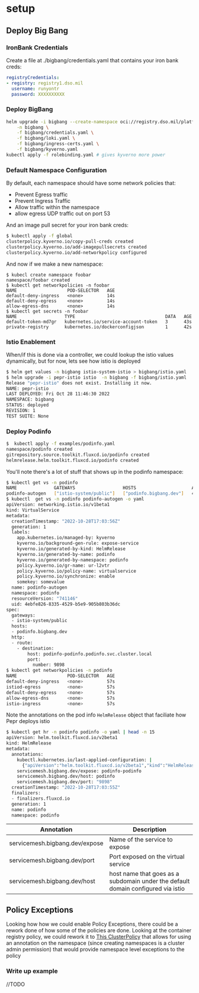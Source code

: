 # setup

## Deploy Big Bang

### IronBank Credentials

Create a file at ./bigbang/credentials.yaml that contains your iron bank creds:

```yaml
registryCredentials:
- registry: registry1.dso.mil
  username: runyontr
  password: XXXXXXXXXX
```

### Deploy BigBang

```bash
helm upgrade -i bigbang --create-namespace oci://registry.dso.mil/platform-one/big-bang/bigbang/bigbang --version 1.45.0 \
    -n bigbang \
    -f bigbang/credentials.yaml \
    -f bigbang/loki.yaml \
    -f bigbang/ingress-certs.yaml \
    -f bigbang/kyverno.yaml 
kubectl apply -f rolebinding.yaml # gives kyverno more power
```


### Default Namespace Configuration

By default, each namespace should have some network policies that:
* Prevent Egress traffic
* Prevent Ingress Traffic
* Allow traffic within the namespace
* allow egress UDP traffic out on port 53

And an image pull secret for your iron bank creds:

```bash
$ kubectl apply -f global                               
clusterpolicy.kyverno.io/copy-pull-creds created
clusterpolicy.kyverno.io/add-imagepullsecrets created
clusterpolicy.kyverno.io/add-networkpolicy configured
```
And now if we make a new namespace:

```
$ kubecl create namespace foobar
namespace/foobar created
$ kubectl get networkpolicies -n foobar                 
NAME                   POD-SELECTOR   AGE
default-deny-ingress   <none>         14s
default-deny-egress    <none>         14s
allow-egress-dns       <none>         14s
$ kubectl get secrets -n foobar                                                                                                      
NAME                  TYPE                                  DATA   AGE
default-token-md7gr   kubernetes.io/service-account-token   3      43s
private-registry      kubernetes.io/dockerconfigjson        1      42s
```


### Istio Enablement

When/if this is done via a controller, we could lookup the istio values dynamically, but for now, lets see how istio is deployed

```bash
$ helm get values -n bigbang istio-system-istio > bigbang/istio.yaml
$ helm upgrade -i pepr-istio istio  -n bigbang -f bigbang/istio.yaml
Release "pepr-istio" does not exist. Installing it now.
NAME: pepr-istio
LAST DEPLOYED: Fri Oct 28 11:46:30 2022
NAMESPACE: bigbang
STATUS: deployed
REVISION: 1
TEST SUITE: None
```

### Deploy Podinfo


```bash
$  kubectl apply -f examples/podinfo.yaml 
namespace/podinfo created
gitrepository.source.toolkit.fluxcd.io/podinfo created
helmrelease.helm.toolkit.fluxcd.io/podinfo created
```

You'll note there's a lot of stuff that shows up in the podinfo namespace:

```bash
$ kubectl get vs -n podinfo        
NAME              GATEWAYS                  HOSTS                     AGE
podinfo-autogen   ["istio-system/public"]   ["podinfo.bigbang.dev"]   42s
$ kubectl  get vs -n podinfo podinfo-autogen -o yaml
apiVersion: networking.istio.io/v1beta1
kind: VirtualService
metadata:
  creationTimestamp: "2022-10-28T17:03:56Z"
  generation: 1
  labels:
    app.kubernetes.io/managed-by: kyverno
    kyverno.io/background-gen-rule: expose-service
    kyverno.io/generated-by-kind: HelmRelease
    kyverno.io/generated-by-name: podinfo
    kyverno.io/generated-by-namespace: podinfo
    policy.kyverno.io/gr-name: ur-l2vtr
    policy.kyverno.io/policy-name: virtualservice
    policy.kyverno.io/synchronize: enable
    somekey: somevalue
  name: podinfo-autogen
  namespace: podinfo
  resourceVersion: "741146"
  uid: 4ebfe826-8335-4529-b5e9-905b803b36dc
spec:
  gateways:
  - istio-system/public
  hosts:
  - podinfo.bigbang.dev
  http:
  - route:
    - destination:
        host: podinfo-podinfo.podinfo.svc.cluster.local
        port:
          number: 9898
$ kubectl get networkpolicies -n podinfo                               
NAME                   POD-SELECTOR   AGE
default-deny-ingress   <none>         57s
istiod-egress          <none>         57s
default-deny-egress    <none>         57s
allow-egress-dns       <none>         57s
istio-ingress          <none>         57s
```

Note the annotations on the pod info `HelmRelease` object that faciliate how Pepr deploys istio

```bash
$ kubectl get hr -n podinfo podinfo -o yaml | head -n 15
apiVersion: helm.toolkit.fluxcd.io/v2beta1
kind: HelmRelease
metadata:
  annotations:
    kubectl.kubernetes.io/last-applied-configuration: |
      {"apiVersion":"helm.toolkit.fluxcd.io/v2beta1","kind":"HelmRelease","metadata":{"annotations":{"servicemesh.bigbang.dev/expose":"podinfo-podinfo","servicemesh.bigbang.dev/host":"podinfo","servicemesh.bigbang.dev/port":"9898"},"name":"podinfo","namespace":"podinfo"},"spec":{"chart":{"spec":{"chart":"charts/podinfo","sourceRef":{"kind":"GitRepository","name":"podinfo"}}},"interval":"1m0s","targetNamespace":"podinfo","values":{"image":{"repository":"registry.dso.mil/platform-one/big-bang/apps/sandbox/podinfo/podinfo"},"istio":{"enabled":true},"logLevel":"trace","podAnnotations":{"kiali.io/dashboards":"go,envoy","kiali.io/runtimes":"go,envoy"},"redis":{"enabled":false,"repository":"registry1.dso.mil/ironbank/bitnami/redis"},"replicaCount":1,"serviceMonitor":{"enabled":true,"interval":"30s"}}}}
    servicemesh.bigbang.dev/expose: podinfo-podinfo
    servicemesh.bigbang.dev/host: podinfo
    servicemesh.bigbang.dev/port: "9898"
  creationTimestamp: "2022-10-28T17:03:55Z"
  finalizers:
  - finalizers.fluxcd.io
  generation: 1
  name: podinfo
  namespace: podinfo
```


| Annotation | Description |
| --- | ---|
| servicemesh.bigbang.dev/expose| Name of the service to expose |
| servicemesh.bigbang.dev/port| Port exposed on the virtual service |
| servicemesh.bigbang.dev/host | host name that goes as a subdomain under the default domain configured via istio |




## Policy Exceptions

Looking how how we could enable Policy Exceptions, there could be a rework done of how some of the policies are done.  Looking at the container registry policy, we could rework it to [This ClusterPolicy](./policy/registries.yaml) that allows for using an annotation on the namespace (since creating namespaces is a cluster admin permission) that would provide namespace level exceptions to the policy

### Write up example

//TODO
